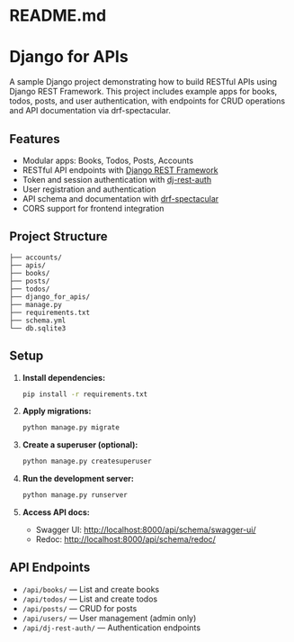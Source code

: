# README.md

# Django for APIs

A sample Django project demonstrating how to build RESTful APIs using Django REST Framework. This project includes example apps for books, todos, posts, and user authentication, with endpoints for CRUD operations and API documentation via drf-spectacular.

## Features

- Modular apps: Books, Todos, Posts, Accounts
- RESTful API endpoints with [Django REST Framework](https://www.django-rest-framework.org/)
- Token and session authentication with [dj-rest-auth](https://dj-rest-auth.readthedocs.io/)
- User registration and authentication
- API schema and documentation with [drf-spectacular](https://drf-spectacular.readthedocs.io/)
- CORS support for frontend integration

## Project Structure

```
├── accounts/
├── apis/
├── books/
├── posts/
├── todos/
├── django_for_apis/
├── manage.py
├── requirements.txt
├── schema.yml
└── db.sqlite3
```

## Setup

1. **Install dependencies:**
    ```sh
    pip install -r requirements.txt
    ```

2. **Apply migrations:**
    ```sh
    python manage.py migrate
    ```

3. **Create a superuser (optional):**
    ```sh
    python manage.py createsuperuser
    ```

4. **Run the development server:**
    ```sh
    python manage.py runserver
    ```

5. **Access API docs:**
    - Swagger UI: [http://localhost:8000/api/schema/swagger-ui/](http://localhost:8000/api/schema/swagger-ui/)
    - Redoc: [http://localhost:8000/api/schema/redoc/](http://localhost:8000/api/schema/redoc/)

## API Endpoints

- `/api/books/` — List and create books
- `/api/todos/` — List and create todos
- `/api/posts/` — CRUD for posts
- `/api/users/` — User management (admin only)
- `/api/dj-rest-auth/` — Authentication endpoints
